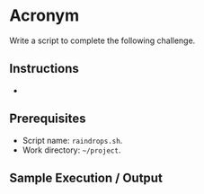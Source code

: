 # Acronym

Write a script to complete the following challenge.

## Instructions

- 

## Prerequisites

- Script name: `raindrops.sh`.
- Work directory: `~/project`.

## Sample Execution / Output
